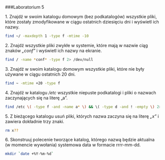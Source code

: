 ###Laboratorium 5

1\. Znajdź w swoim katalogu domowym (bez podkatalogów) wszystkie pliki, które zostały zmodyfikowane w ciągu ostatnich dziesięciu dni i wyświetl ich nazwy.
```sh
find ~/ -maxdepth 1 -type f -mtime -10
```

2\. Znajdź wszystkie pliki zwykłe w systemie, które mają w nazwie ciąg znaków *„conf”* i wyświetl ich nazwy na ekranie.
```sh
find / -name *conf* -type f 2> /dev/null
```

3\. Znajdź w swoim katalogu domowym wszystkie pliki, które nie były używane w ciągu ostatnich 20 dni.
```sh
find ~ -mtime +20 -type f
```
4\. Znajdź w katalogu */etc* wszystkie niepuste podkatalogi i pliki o nazwach zaczynających się na literę „a”.
```sh
find /etc \( -type f -and -name a* \) && \( -type d -and ! -empty \) 2> /dev/null
```

5\. Z bieżącego katalogu usuń pliki, których nazwa zaczyna się na literę *„x”* i zawiera dokładnie trzy znaki.
```sh
rm x??
```
6\. Skonstruuj polecenie tworzące katalog, którego nazwą będzie aktualna (w momencie wywołania) systemowa data w formacie rrrr-mm-dd.
```sh
mkdir `date +%Y-%m-%d`
```
